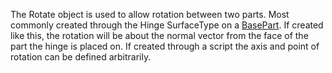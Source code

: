 The Rotate object is used to allow rotation between two parts. Most commonly
created through the Hinge SurfaceType on a [BasePart](https://create.roblox.com/docs/reference/engine/classes/BasePart). If created like this,
the rotation will be about the normal vector from the face of the part the
hinge is placed on. If created through a script the axis and point of rotation
can be defined arbitrarily.